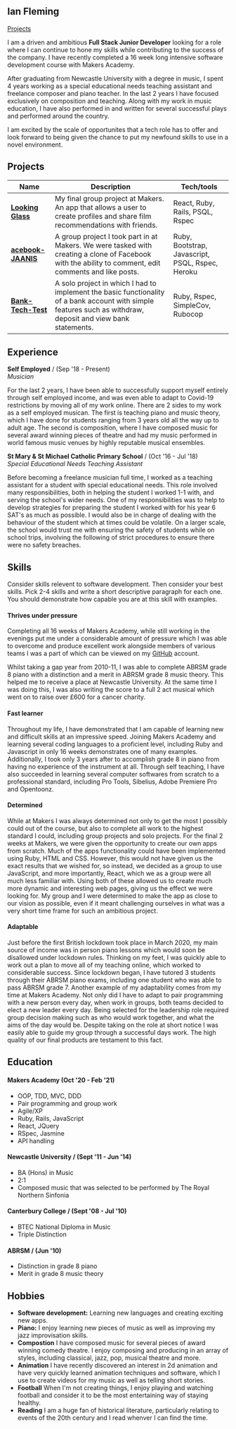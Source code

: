 ## Ian Fleming

[Projects](##Projects)

I am a driven and ambitious **Full Stack Junior Developer** looking for a role where I can continue to hone my skills while contributing to the success of the company. I have recently completed a 16 week long intensive software development course with Makers Academy.

After graduating from Newcastle University with a degree in music, I spent 4 years working as a special educational needs teaching assistant and freelance composer and piano teacher. In the last 2 years I have focused exclusively on composition and teaching. Along with my work in music education, I have also performed in and written for several successful plays and performed around the country.

I am excited by the scale of opportunites that a tech role has to offer and look forward to being given the chance to put my newfound skills to use in a novel environment. 

## Projects

| Name                         | Description       | Tech/tools        |
| ---------------------------- | ----------------- | ----------------- |
| [**Looking Glass**](https://github.com/iantfleming/looking_glass_final_project)            | My final group project at Makers. An app that allows a user to create profiles and share film recommendations with friends. | React, Ruby, Rails, PSQL, Rspec |
| [**acebook-JAANIS**](https://github.com/iantfleming/acebook-JAANIS) | A group project I took part in at Makers. We were tasked with creating a clone of Facebook with the ability to comment, edit comments and like posts.  | Ruby, Bootstrap, Javascript, PSQL, Rspec, Heroku             |
[**Bank-Tech-Test**](https://github.com/iantfleming/Bank-Tech-Test)   | A solo project in which I had to implement the basic functionality of a bank account with simple features such as withdraw, deposit and view bank statements. | Ruby, Rspec, SimpleCov, Rubocop 

## Experience

**Self Employed** / (Sep '18 - Present)  
_Musician_

For the last 2 years, I have been able to successfully support myself entirely through self employed income, and was even able to adapt to Covid-19 restrictions by moving all of my work online. There are 2 sides to my work as a self employed musican. The first is teaching piano and music theory, which I have done for students ranging from 3 years old all the way up to adult age. The second is composition, where I have composed music for several award winning pieces of theatre and had my music performed in world famous music venues by highly reputable musical ensembles.

**St Mary & St Michael Catholic Primary School** / (Oct '16 - Jul '18)  
_Special Educational Needs Teaching Assistant_

Before becoming a freelance musician full time, I worked as a teaching assistant for a student with special educational needs. This role involved many responsibilities, both in helping the student I worked 1-1 with, and serving the school's wider needs. One of my responsibilities was to help to develop strategies for preparing the student I worked with for his year 6 SAT's as much as possible. I would also be in charge of dealing with the behaviour of the student which at times could be volatile. On a larger scale, the school would trust me with ensuring the safety of students while on school trips, involving the following of strict procedures to ensure there were no safety breaches. 

## Skills

Consider skills relevent to software development. Then consider your best skills. Pick 2-4 skills and write a short descriptive paragraph for each one. You should demonstrate how capable you are at this skill with examples.

#### Thrives under pressure
Completing all 16 weeks of Makers Academy, while still working in the evenings put me under a considerable amount of pressure which I was able to overcome and produce excellent work alongside members of various teams I was a part of which can be viewed on my [GitHub](https://github.com/iantfleming) account.

Whilst taking a gap year from 2010-11, I was able to complete ABRSM grade 8 piano with a distinction and a merit in ABRSM grade 8 music theory. This helped me to receive a place at Newcastle University. At the same time I was doing this, I was also writing the score to a full 2 act musical which went on to raise over £600 for a cancer charity.

#### Fast learner

Throughout my life, I have demonstrated that I am capable of learning new and difficult skills at an impressive speed. Joining Makers Academy and learning several coding languages to a proficient level, including Ruby and Javascript in only 16 weeks demonstrates one of many examples. Additionally, I took only 3 years after to accomplish grade 8 in piano from having no experience of the instrument at all. Through self teaching, I have also succeeded in learning several computer softwares from scratch to a professional standard, including Pro Tools, Sibelius, Adobe Premiere Pro and Opentoonz. 

#### Determined

While at Makers I was always determined not only to get the most I possibly could out of the course, but also to complete all work to the highest standard I could, including group projects and solo projects. For the final 2 weeks at Makers, we were given the opportunity to create our own apps from scratch. Much of the apps functionality could have been implemented using Ruby, HTML and CSS. However, this would not have given us the exact results that we wished for, so instead, we decided as a group to use JavaScript, and more importantly, React, which we as a group were all much less familiar with. Using both of these allowed us to create much more dynamic and interesting web pages, giving us the effect we were looking for. My group and I were determined to make the app as close to our vision as possible, even if it meant challenging ourselves in what was a very short time frame for such an ambitious project.

#### Adaptable
Just before the first British lockdown took place in March 2020, my main source of income was in person piano lessons which would soon be disallowed under lockdown rules. Thinking on my feet, I was quickly able to work out a plan to move all of my teaching online, which worked to considerable success. Since lockdown began, I have tutored 3 students through their ABRSM piano exams, including one student who was able to pass ABRSM grade 7. Another example of my adaptability comes from my time at Makers Academy. Not only did I have to adapt to pair programming with a new person every day, when work in groups, both teams decided to elect a new leader every day. Being selected for the leadership role required group decision making such as who would work together, and what the aims of the day would be. Despite taking on the role at short notice I was easily able to guide my group through a successful days work. The high quality of our final products are testament to this fact.

## Education

#### Makers Academy (Oct '20 - Feb '21)

- OOP, TDD, MVC, DDD
- Pair programming and group work
- Agile/XP
- Ruby, Rails, JavaScript
- React, JQuery
- RSpec, Jasmine
- API handling

#### Newcastle University / (Sept '11 - Jun '14)

- BA (Hons) in Music
- 2:1
- Composed music that was selected to be performed by The Royal Northern Sinfonia

#### Canterbury College / (Sept '08 - Jul '10)

- BTEC National Diploma in Music
- Triple Distinction

#### ABRSM / (Jun '10)

- Distinction in grade 8 piano
- Merit in grade 8 music theory

## Hobbies
- **Software development:** Learning new languages and creating exciting new apps.
- **Piano:** I enjoy learning new pieces of music as well as improving my jazz improvisation skills.
- **Compostion** I have composed music for several pieces of award winning comedy theatre. I enjoy composing and producing in an array of styles, including classical, jazz, pop, musical theatre and more.
- **Animation** I have recently discovered an interest in 2d animation and have very quickly learned animation techniques and software, which I use to create videos for my music as well as telling short stories.
- **Football** When I'm not creating things, I enjoy playing and watching football and consider it to be the most entertaining way of staying healthy.
- **Reading** I am a huge fan of historical literature, particularly relating to events of the 20th century and I read whenver I can find the time.
